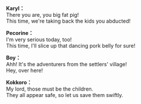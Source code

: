 # 

  
**Karyl：**  
There you are, you big fat pig!  
This time, we're taking back the kids you abducted!  
  
**Pecorine：**  
I'm very serious today, too!  
This time, I'll slice up that dancing pork belly for sure!  
  
**Boy：**  
Ahh! It's the adventurers from the settlers' village!  
Hey, over here!  
  
**Kokkoro：**  
My lord, those must be the children.  
They all appear safe, so let us save them swiftly.  
